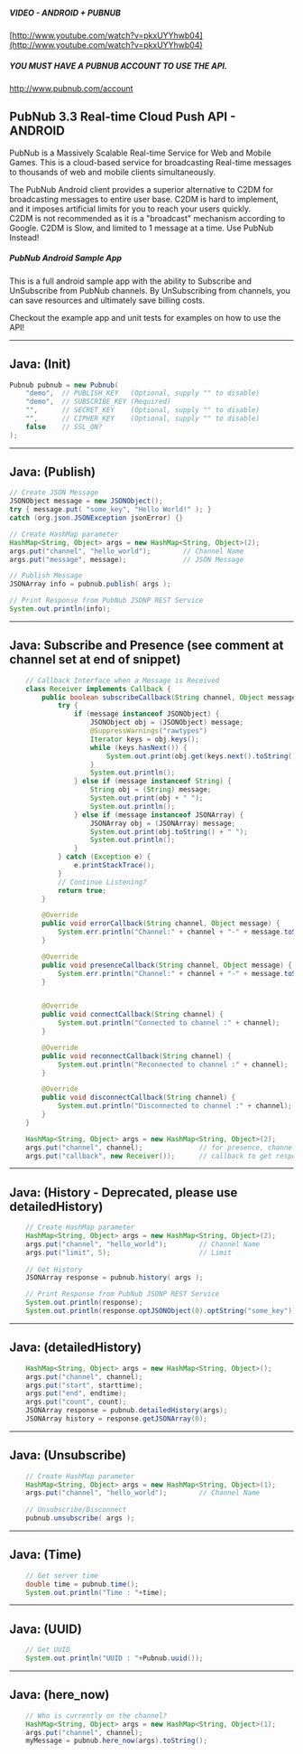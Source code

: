 ##### VIDEO - ANDROID + PUBNUB
[http://www.youtube.com/watch?v=pkxUYYhwb04](http://www.youtube.com/watch?v=pkxUYYhwb04)

##### YOU MUST HAVE A PUBNUB ACCOUNT TO USE THE API.

http://www.pubnub.com/account

## PubNub 3.3 Real-time Cloud Push API - ANDROID

PubNub is a Massively Scalable Real-time Service for Web and Mobile Games.
This is a cloud-based service for broadcasting Real-time messages
to thousands of web and mobile clients simultaneously.

The PubNub Android client provides a superior alternative to C2DM for broadcasting messages to entire user base.
C2DM is hard to implement, and it imposes artificial limits for you to reach your users quickly.  
C2DM is not recommended as it is a "broadcast" mechanism according to Google.  C2DM is Slow, and limited to 1 message at a time.
Use PubNub Instead!

##### PubNub Android Sample App

This is a full android sample app with the ability to Subscribe and UnSubscribe from PubNub channels. By UnSubscribing from channels, you can save resources and ultimately save billing costs.

Checkout the example app and unit tests for examples on how to use the API!


-------------------------------------------------------------------------------
Java: (Init)
-------------------------------------------------------------------------------

```java
Pubnub pubnub = new Pubnub(
    "demo",  // PUBLISH_KEY   (Optional, supply "" to disable)
    "demo",  // SUBSCRIBE_KEY (Required)
    "",      // SECRET_KEY    (Optional, supply "" to disable)
    "",      // CIPHER_KEY    (Optional, supply "" to disable)
    false    // SSL_ON?
);
```

-------------------------------------------------------------------------------
Java: (Publish)
-------------------------------------------------------------------------------

```java
// Create JSON Message
JSONObject message = new JSONObject();
try { message.put( "some_key", "Hello World!" ); }
catch (org.json.JSONException jsonError) {}

// Create HashMap parameter
HashMap<String, Object> args = new HashMap<String, Object>(2);
args.put("channel", "hello_world");        // Channel Name
args.put("message", message);              // JSON Message

// Publish Message
JSONArray info = pubnub.publish( args );

// Print Response from PubNub JSONP REST Service
System.out.println(info);
```

-------------------------------------------------------------------------------
Java: Subscribe and Presence (see comment at channel set at end of snippet)
-------------------------------------------------------------------------------

```java
    // Callback Interface when a Message is Received
    class Receiver implements Callback {
        public boolean subscribeCallback(String channel, Object message) {
            try {
                if (message instanceof JSONObject) {
                    JSONObject obj = (JSONObject) message;
                    @SuppressWarnings("rawtypes")
                    Iterator keys = obj.keys();
                    while (keys.hasNext()) {
                        System.out.print(obj.get(keys.next().toString()) + " ");
                    }
                    System.out.println();
                } else if (message instanceof String) {
                    String obj = (String) message;
                    System.out.print(obj + " ");
                    System.out.println();
                } else if (message instanceof JSONArray) {
                    JSONArray obj = (JSONArray) message;
                    System.out.print(obj.toString() + " ");
                    System.out.println();
                }
            } catch (Exception e) {
                e.printStackTrace();
            }
            // Continue Listening?
            return true;
        }

        @Override
        public void errorCallback(String channel, Object message) {
            System.err.println("Channel:" + channel + "-" + message.toString());
        }

        @Override
        public void presenceCallback(String channel, Object message) {
            System.err.println("Channel:" + channel + "-" + message.toString());
        }


        @Override
        public void connectCallback(String channel) {
            System.out.println("Connected to channel :" + channel);
        }

        @Override
        public void reconnectCallback(String channel) {
            System.out.println("Reconnected to channel :" + channel);
        }

        @Override
        public void disconnectCallback(String channel) {
            System.out.println("Disconnected to channel :" + channel);
        }
    }

    HashMap<String, Object> args = new HashMap<String, Object>(2);
    args.put("channel", channel);              // for presence, channel-name is CHANNEL + "-pnpres"
    args.put("callback", new Receiver());      // callback to get response and events
```

------------------------------------------------------------------------------
Java: (History - Deprecated, please use detailedHistory)
-------------------------------------------------------------------------------

```java
    // Create HashMap parameter
    HashMap<String, Object> args = new HashMap<String, Object>(2);
    args.put("channel", "hello_world");        // Channel Name
    args.put("limit", 5);                      // Limit
    
    // Get History
    JSONArray response = pubnub.history( args );

    // Print Response from PubNub JSONP REST Service
    System.out.println(response);
    System.out.println(response.optJSONObject(0).optString("some_key"));
```

-------------------------------------------------------------------------------
Java: (detailedHistory)
-------------------------------------------------------------------------------
```java
    HashMap<String, Object> args = new HashMap<String, Object>();
    args.put("channel", channel);
    args.put("start", starttime);
    args.put("end", endtime);
    args.put("count", count);
    JSONArray response = pubnub.detailedHistory(args);
    JSONArray history = response.getJSONArray(0);
```
-------------------------------------------------------------------------------
Java: (Unsubscribe)
-------------------------------------------------------------------------------

```java
    // Create HashMap parameter
    HashMap<String, Object> args = new HashMap<String, Object>(1);
    args.put("channel", "hello_world");        // Channel Name
        
    // Unsubscribe/Disconnect
    pubnub.unsubscribe( args );
```

-------------------------------------------------------------------------------
Java: (Time)
-------------------------------------------------------------------------------

```java
    // Get server time
    double time = pubnub.time();
    System.out.println("Time : "+time);
```

-------------------------------------------------------------------------------
Java: (UUID)
-------------------------------------------------------------------------------

```java
    // Get UUID
    System.out.println("UUID : "+Pubnub.uuid());
```

-------------------------------------------------------------------------------
Java: (here_now)
-------------------------------------------------------------------------------

```java
    // Who is currently on the channel?
    HashMap<String, Object> args = new HashMap<String, Object>(1);
    args.put("channel", channel);
    myMessage = pubnub.here_now(args).toString();

```


